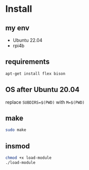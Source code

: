 # Install
## my env
 - Ubuntu 22.04
 - rpi4b
## requirements
```bash
apt-get install flex bison
```

## OS after Ubuntu 20.04
replace `SUBDIRS=$(PWD)` with `M=$(PWD)`

## make
```bash
sudo make
```

## insmod
```bash
chmod +x load-module
./load-module
```

